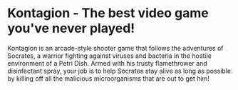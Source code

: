 # Kontagion - The best video game you've never played!

Kontagion is an arcade-style shooter game that follows the adventures of Socrates, a warrior fighting against viruses and bacteria in the hostile environment of a Petri Dish. Armed with his trusty flamethrower and disinfectant spray, your job is to help Socrates stay alive as long as possible by killing off all the malicious microorganisms that are out to get him!
